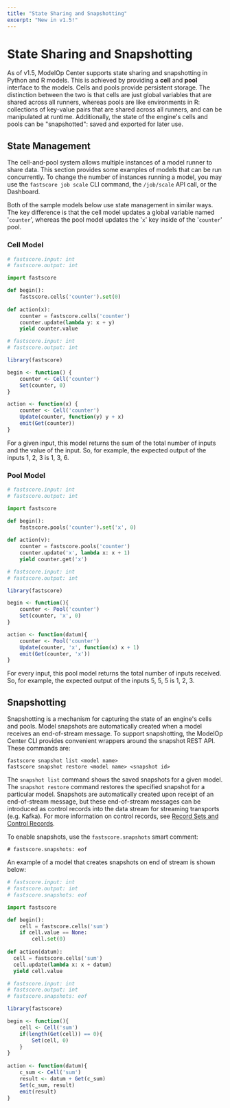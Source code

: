 ```yaml
---
title: "State Sharing and Snapshotting"
excerpt: "New in v1.5!"
---
```

# State Sharing and Snapshotting

As of v1.5, ModelOp Center supports state sharing and snapshotting in Python and R models. This is achieved by providing a **cell** and **pool** interface to the models. Cells and pools provide persistent storage. The distinction between the two is that cells are just global variables that are shared across all runners, whereas pools are like environments in R: collections of key-value pairs that are shared across all runners, and can be manipulated at runtime. Additionally, the state of the engine's cells and pools can be "snapshotted": saved and exported for later use. 

## State Management

The cell-and-pool system allows multiple instances of a model runner to share data. This section provides some examples of models that can be run concurrently. To change the number of instances running a model, you may use the `fastscore job scale` CLI command, the `/job/scale` API call, or the Dashboard.

Both of the sample models below use state management in similar ways. The key difference is that the cell model updates a global variable named '`counter`', whereas the pool model updates the '`x`' key inside of the '`counter`' pool.

### Cell Model

``` python
# fastscore.input: int
# fastscore.output: int

import fastscore

def begin():
    fastscore.cells('counter').set(0)
    
def action(x):
    counter = fastscore.cells('counter')
    counter.update(lambda y: x + y)
    yield counter.value
```

``` r
# fastscore.input: int
# fastscore.output: int

library(fastscore)

begin <- function() {
    counter <- Cell('counter')
    Set(counter, 0)
}

action <- function(x) {
    counter <- Cell('counter')
    Update(counter, function(y) y + x)
    emit(Get(counter))
}
```

For a given input, this model returns the sum of the total number of inputs and the value of the input. So, for example, the expected output of the inputs 1, 2, 3 is 1, 3, 6. 

### Pool Model
``` python
# fastscore.input: int
# fastscore.output: int

import fastscore

def begin():
    fastscore.pools('counter').set('x', 0)
    
def action(v):
    counter = fastscore.pools('counter')
    counter.update('x', lambda x: x + 1)
    yield counter.get('x')
```

``` r
# fastscore.input: int
# fastscore.output: int

library(fastscore)

begin <- function(){
    counter <- Pool('counter')
    Set(counter, 'x', 0)
}

action <- function(datum){
    counter <- Pool('counter')
    Update(counter, 'x', function(x) x + 1)
    emit(Get(counter, 'x'))
}
```

For every input, this pool model returns the total number of inputs received. So, for example, the expected output of the inputs 5, 5, 5 is 1, 2, 3. 

## Snapshotting

Snapshotting is a mechanism for capturing the state of an engine's cells and pools. Model snapshots are automatically created when a model receives an end-of-stream message. To support snapshotting, the ModelOp Center CLI provides convenient wrappers around the snapshot REST API. These commands are:
```
fastscore snapshot list <model name>
fastscore snapshot restore <model name> <snapshot id>
```

The `snapshot list` command shows the saved snapshots for a given model. The `snapshot restore` command restores the specified snapshot for a particular model. Snapshots are automatically created upon receipt of an end-of-stream message, but these end-of-stream messages can be introduced as control records into the data stream for streaming transports (e.g. Kafka). For more information on control records, see [Record Sets and Control Records](https://modelop.github.io/Product%20Manuals/Record%20Sets%20and%20Control%20Records/). 

To enable snapshots, use the `fastscore.snapshots` smart comment:
```
# fastscore.snapshots: eof
```

An example of a model that creates snapshots on end of stream is shown below:
``` python
# fastscore.input: int
# fastscore.output: int
# fastscore.snapshots: eof

import fastscore

def begin():
    cell = fastscore.cells('sum')
    if cell.value == None:
        cell.set(0)
        
def action(datum):
  cell = fastscore.cells('sum')
  cell.update(lambda x: x + datum)
  yield cell.value
```

``` r
# fastscore.input: int
# fastscore.output: int
# fastscore.snapshots: eof

library(fastscore)

begin <- function(){
    cell <- Cell('sum')
    if(length(Get(cell)) == 0){
        Set(cell, 0)
    }
}    
    
action <- function(datum){
    c_sum <- Cell('sum')
    result <- datum + Get(c_sum)
    Set(c_sum, result)
    emit(result)
}
```
